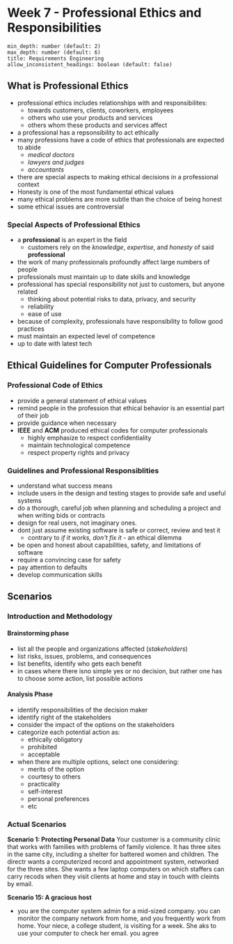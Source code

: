 # Week 7 - Professional Ethics and Responsibilities
```toc
min_depth: number (default: 2) 
max_depth: number (default: 6) 
title: Requirements Engineering 
allow_inconsistent_headings: boolean (default: false) 
```

## What is Professional Ethics
- professional ethics includes relationships with and responsibilites:
	- towards customers, clients, coworkers, employees
	- others who use your products and services
	- others whom these products and services affect
- a professional has a repsonsibility to act ethically
- many professions have a code of ethics that professionals are expected to abide
	- *medical doctors*
	- *lawyers and judges*
	- *accountants*
- there are special aspects to making ethical decisions in a professional context
- Honesty is one of the most fundamental ethical values
- many ethical problems are more subtle than the choice of being honest
- some ethical issues are controversial

### Special Aspects of Professional Ethics
- a **professional** is an expert in the field
	- customers rely on the *knowledge*, *expertise*, and *honesty* of said **professional**
- the work of many professionals profoundly affect large numbers of people
- professionals must maintain up to date skills and knowledge
- professional has special responsibility not just to customers, but anyone related
	- thinking about potential risks to data, privacy, and security
	- reliability
	- ease of use
- because of complexity, professionals have responsibility to follow good practices
- must maintain an expected level of competence
- up to date with latest tech


## Ethical Guidelines for Computer Professionals

### Professional Code of Ethics
- provide a general statement of ethical values
- remind people in the profession that ethical behavior is an essential part of their job
- provide guidance when necessary
- **IEEE** and **ACM** produced ethical codes for computer professionals
	- highly emphasize to respect confidentiality
	- maintain technological competence
	- respect property rights and privacy

### Guidelines and Professional Responsiblities
- understand what success means
- include users in the design and testing stages to provide safe and useful systems
- do a thorough, careful job when planning and scheduling a project and when writing bids or contracts
- design for real users, not imaginary ones.
- dont just assume existing software is safe or correct, review and test it
	- contrary to *if it works, don't fix it* - an ethical dilemma
- be open and honest about capabilities, safety, and limitations of software
- require a convincing case for safety
- pay attention to defaults
- develop communication skills


## Scenarios

### Introduction and Methodology

#### Brainstorming phase
- list all the people and organizations affected (*stakeholders*)
- list risks, issues, problems, and consequences
- list benefits, identify who gets each benefit
- in cases where there isno simple yes or no decision, but rather one has to choose some action, list possible actions

#### Analysis Phase
- identify responsibilities of the decision maker
- identify right of the stakeholders
- consider the impact of the options on the stakeholders
- categorize each potential action as:
	- ethically obligatory
	- prohibited
	- acceptable
- when there are multiple options, select one considering:
	- merits of the option
	- courtesy to others
	- practicality
	- self-interest
	- personal preferences
	- etc

### Actual Scenarios

**Scenario 1: Protecting Personal Data**
Your customer is a community clinic that works with families with problems of family violence. It has three sites in the same city, including a shelter for battered women and children. The directr wants a computerized record and appointment system, networked for the three sites. She wants a few laptop computers on which staffers can carry recods when they visit clients at home and stay in touch with cleints by email. 

**Scenario 15: A gracious host**
- you are the computer system admin for a mid-sized company. you can monitor the company network from home, and you frequently work from home. Your niece, a college student, is visiting for a week. She aks to use your computer to check her email. you agree